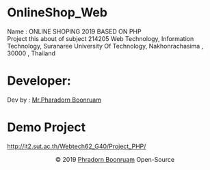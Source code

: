 # OnlineShop_Web
Name : ONLINE SHOPING 2019 BASED ON PHP <br/>
Project this about of subject 214205 Web Technology, Information Technology, Suranaree University Of Technology, Nakhonrachasima , 30000 , Thailand
# Developer:
Dev by : <a href="https://www.facebook.com/PharadornB/">Mr.Pharadorn Boonruam </a><br/>
# Demo Project
http://it2.sut.ac.th/Webtech62_G40/Project_PHP/ <br/>
<p align="center">© 2019 <a href="https://www.facebook.com/PharadornB/">Phradorn Boonruam</a> Open-Source</p>


